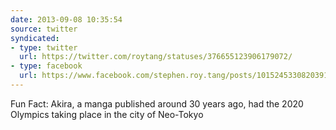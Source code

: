 ```yaml
---
date: 2013-09-08 10:35:54
source: twitter
syndicated:
- type: twitter
  url: https://twitter.com/roytang/statuses/376655123906179072/
- type: facebook
  url: https://www.facebook.com/stephen.roy.tang/posts/10152453308203912
---
```


Fun Fact: Akira, a manga published around 30 years ago, had the 2020 Olympics taking place in the city of Neo-Tokyo